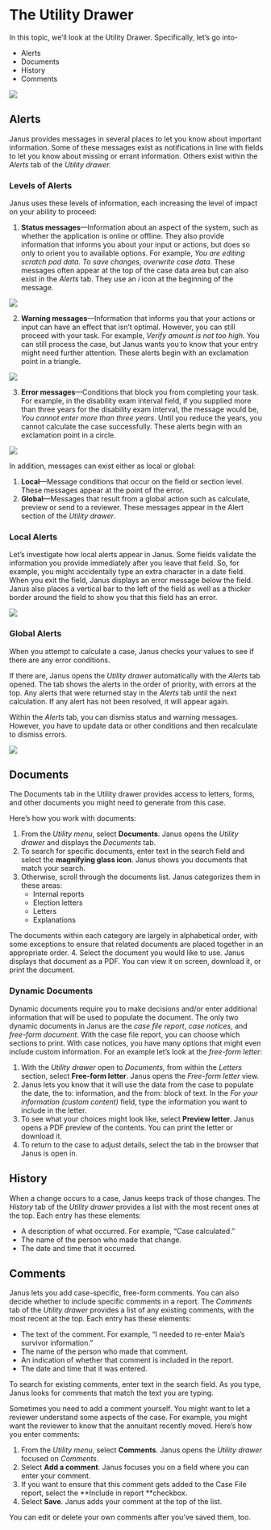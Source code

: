 # The Utility Drawer

In this topic, we’ll look at the Utility Drawer. Specifically, let’s go into-

* Alerts
* Documents
* History
* Comments

![](https://janustraining.blob.core.windows.net/images/lesson9-utilitydrawer.png)

## Alerts

Janus provides messages in several places to let you know about important information. Some of these messages exist as notifications in line with fields to let you know about missing or errant information. Others exist within the _Alerts_ tab of the _Utility drawer._

### Levels of Alerts

Janus uses these levels of information, each increasing the level of impact on your ability to proceed:

1. **Status messages**—Information about an aspect of the system, such as whether the application is online or offline. They also provide information that informs you about your input or actions, but does so only to orient you to available options. For example, _You are editing scratch pad data. To save changes, overwrite case data_. These messages often appear at the top of the case data area but can also exist in the _Alerts_ tab. They use an _i_ icon at the beginning of the message.

![](https://janustraining.blob.core.windows.net/images/lesson9-statusicon.png)

2. **Warning messages**—Information that informs you that your actions or input can have an effect that isn’t optimal. However, you can still proceed with your task. For example, _Verify amount is not too high_. You can still process the case, but Janus wants you to know that your entry might need further attention. These alerts begin with an exclamation point in a triangle.

![](https://janustraining.blob.core.windows.net/images/lesson9-warningicon.png)

3. **Error messages**—Conditions that block you from completing your task. For example, in the disability exam interval field, if you supplied more than three years for the disability exam interval, the message would be, _You cannot enter more than three years_. Until you reduce the years, you cannot calculate the case successfully. These alerts begin with an exclamation point in a circle.

![](https://janustraining.blob.core.windows.net/images/lesson9-erroricon.png)

In addition, messages can exist either as local or global:

1. **Local**—Message conditions that occur on the field or section level. These messages appear at the point of the error.
2. **Global**—Messages that result from a global action such as calculate, preview or send to a reviewer. These messages appear in the Alert section of the _Utility drawer_.

### Local Alerts

Let’s investigate how local alerts appear in Janus. Some fields validate the information you provide immediately after you leave that field. So, for example,  you might accidentally type an extra character in a date field. When you exit the field, Janus displays an error message below the field. Janus also places a vertical bar to the left of the field as well as a thicker border around the field to show you that this field has an error. 

![](https://janustraining.blob.core.windows.net/images/lesson9-localalert.png)

### Global Alerts

When you attempt to calculate a case, Janus checks your values to see if there are any error conditions. 

If there are, Janus opens the _Utility drawer_ automatically with the _Alerts_ tab opened. The tab shows the alerts in the order of priority, with errors at the top. Any alerts that were returned stay in the _Alerts_ tab until the next calculation. If any alert has not been resolved, it will appear again.

Within the _Alerts_ tab, you can dismiss status and warning messages. However, you have to update data or other conditions and then recalculate to dismiss errors.

![](https://janustraining.blob.core.windows.net/images/lesson9-globalalert.png)

## Documents

The Documents tab in the Utility drawer provides access to letters, forms, and other documents you might need to generate from this case.

Here’s how you work with documents:

1. From the _Utility menu_, select **Documents**. Janus opens the _Utility drawer_ and displays the _Documents_ tab.
2. To search for specific documents, enter text in the search field and select the **magnifying glass icon**. Janus shows you documents that match your search.
3. Otherwise, scroll through the documents list. Janus categorizes them in these areas:
    * Internal reports
    * Election letters
    * Letters
    * Explanations 
    
The documents within each category are largely in alphabetical order, with some exceptions to ensure that related documents are placed together in an appropriate order.
4. Select the document you would like to use. Janus displays that document as a PDF. You can view it on screen, download it, or print the document.

### Dynamic Documents

Dynamic documents require you to make decisions and/or enter additional information that will be used to populate the document. The only two dynamic documents in Janus are the _case file report_, _case notices_, and _free-form document_.  With the case file report, you can choose which sections to print. With case notices, you have many options that might even include custom information. For an example let’s look at the _free-form letter_:

1. With the _Utility drawer_ open to _Documents,_ from within the _Letters_ section, select **Free-form letter**. Janus opens the _Free-form letter_ view.
2. Janus lets you know that it will use the data from the case to populate the date, the to: information, and the from: block of text. In the _For your information (custom content)_ field, type the information you want to include in the letter.
3. To see what your choices might look like, select **Preview letter**. Janus opens a PDF preview of the contents. You can  print the letter or download it.
4. To return to the case to adjust details, select the tab in the browser that Janus is open in.

## History

When a change occurs to a case, Janus keeps track of those changes. The _History_ tab of the _Utility drawer_ provides a list with the most recent ones at the top. Each entry has these elements:

* A description of what occurred. For example, “Case calculated.”
* The name of the person who made that change.
* The date and time that it occurred.

## Comments

Janus lets you add case-specific, free-form comments. You can also decide whether to include specific comments in a report. The _Comments_ tab of the _Utility drawer_ provides a list of any existing comments, with the most recent at the top. Each entry has these elements:

* The text of the comment. For example, “I needed to re-enter Maia’s survivor information.”
* The name of the person who made that comment.
* An indication of whether that comment is included in the report.
* The date and time that it was entered.

To search for existing comments, enter text in the search field. As you type, Janus looks for comments that match the text you are typing.

Sometimes you need to add a comment yourself. You might want to let a reviewer understand some aspects of the case. For example, you might want the reviewer to know that the annuitant recently moved. Here’s how you enter comments:

1. From the _Utility menu_, select **Comments**. Janus opens the _Utility drawer_ focused on _Comments_.
2.  Select **Add a comment**. Janus focuses you on a field where you can enter your comment.
3. If you want to ensure that this comment gets added to the Case File report, select the **Include in report **checkbox. 
4. Select **Save**. Janus adds your comment at the top of the list. 

You can edit or delete your own comments after you’ve saved them, too.

